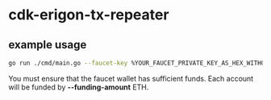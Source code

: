# cdk-erigon-tx-repeater

## example usage
```bash
go run ./cmd/main.go --faucet-key %YOUR_FAUCET_PRIVATE_KEY_AS_HEX_WITHOUT_0x_PREFIX% --tx-count 1000 --funding-amount 200
```
You must ensure that the faucet wallet has sufficient funds. Each account will be funded by **--funding-amount** ETH.

